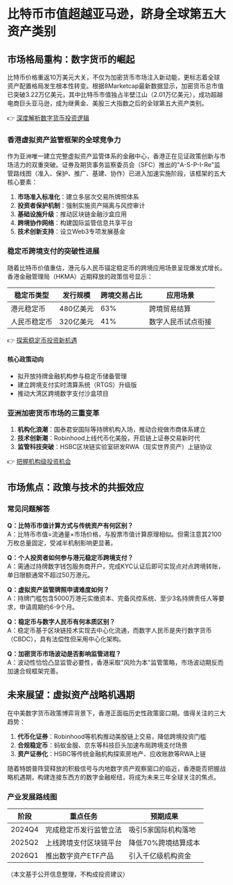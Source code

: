 # 比特币市值超越亚马逊，跻身全球第五大资产类别

## 市场格局重构：数字货币的崛起

比特币价格重返10万美元大关，不仅为加密货币市场注入新动能，更标志着全球资产配置格局发生根本性转变。根据8Marketcap最新数据显示，加密货币总市值已突破3.22万亿美元，其中比特币市值独占半壁江山（2.01万亿美元），成功超越电商巨头亚马逊，成为继黄金、美股三大指数之后的全球第五大资产类别。

👉 [深度解析数字货币投资逻辑](https://bit.ly/okx_welcome)

### 香港虚拟资产监管框架的全球竞争力

作为亚洲唯一建立完整虚拟资产监管体系的金融中心，香港正在见证政策创新与市场活力的双重突破。证券及期货事务监察委员会（SFC）推出的"A-S-P-I-Re"监管路线图（准入、保护、推广、基建、协作）已进入加速实施阶段，该框架的五大核心要素：

1. **市场准入标准化**：建立多层次交易所牌照体系
2. **投资者保护机制**：强制实施资产隔离与风控审计
3. **基础设施升级**：推动区块链金融沙盒应用
4. **跨境协作网络**：构建国际监管信息共享平台
5. **技术创新支持**：设立Web3专项发展基金

### 稳定币跨境支付的突破性进展

随着比特币价值重估，港元与人民币锚定稳定币的跨境应用场景呈现爆发式增长。香港金融管理局（HKMA）近期释放的政策信号显示：

| 稳定币类型 | 发行规模 | 跨境交易占比 | 应用场景 |
|------------|----------|--------------|----------|
| 港元稳定币 | 480亿美元 | 63%          | 跨境贸易结算 |
| 人民币稳定币 | 320亿美元 | 41%          | 数字人民币试点衔接 |

👉 [探索稳定币投资新机遇](https://bit.ly/okx_welcome)

#### 核心政策动向
- 拟开放持牌金融机构参与稳定币储备管理
- 建立跨境支付实时清算系统（RTGS）升级版
- 推动大湾区跨境数字支付沙盒项目

### 亚洲加密货币市场的三重变革

1. **机构化浪潮**：国泰君安国际等持牌机构入场，推动合规做市商体系建立
2. **技术创新潮**：Robinhood上线代币化美股，开启链上证券交易新时代
3. **监管科技突破**：HSBC区块链实验室研发RWA（现实世界资产）上链协议

👉 [把握机构级投资机会](https://bit.ly/okx_welcome)

## 市场焦点：政策与技术的共振效应

### 常见问题解答

**Q：比特币市值计算方式与传统资产有何区别？**  
A：比特币市值=流通量×市场价格，与股票市值计算原理相似。但需注意其2100万枚总量固定，受减半机制影响更显著。

**Q：个人投资者如何参与港元稳定币跨境支付？**  
A：需通过持牌数字钱包服务商开户，完成KYC认证后即可实现点对点跨境转账，单日限额通常不超过50万港元。

**Q：虚拟资产监管牌照申请难度如何？**  
A：持牌门槛包含5000万港元实缴资本、完备风控系统、至少3名持牌责任人等要求，申请周期约6-9个月。

**Q：稳定币与数字人民币有何本质区别？**  
A：稳定币基于区块链技术实现去中心化流通，而数字人民币是央行数字货币（CBDC），具有法偿性但采用中心化架构。

**Q：加密货币市场波动是否影响监管进程？**  
A：波动性恰恰凸显监管必要性，香港采取"风险为本"监管策略，市场波动期反而加速合规框架完善。

## 未来展望：虚拟资产战略机遇期

在中美数字货币政策博弈背景下，香港正面临历史性政策窗口期。值得关注的三大趋势：

1. **代币化证券**：Robinhood等机构推动美股链上交易，降低跨境投资门槛
2. **合规稳定币**：蚂蚁金服、京东等科技巨头加速布局跨境支付场景
3. **资产证券化**：HSBC等传统金融机构探索房地产、应收账款等RWA上链

随着特朗普阵营释放的积极信号与内地数字资产观察窗口的临近，香港能否把握战略机遇期，构建连接东西方的数字金融枢纽，将成为未来三年全球关注的焦点。

### 产业发展路线图

| 阶段   | 重点任务                  | 预期成果                |
|--------|---------------------------|-------------------------|
| 2024Q4 | 完成稳定币发行监管立法    | 吸引5家国际机构落地      |
| 2025Q2 | 上线跨境支付区块链平台    | 降低70%跨境结算成本      |
| 2026Q1 | 推出数字资产ETF产品       | 引入千亿级机构资金       |

（本文基于公开信息整理，不构成投资建议）